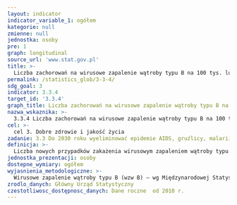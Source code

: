 ```yaml
---
layout: indicator
indicator_variable_1: ogółem
kategorie: null
zmienne: null
jednostka: osoby
pre: 1
graph: longitudinal
source_url: 'www.stat.gov.pl'
title: >-
  Liczba zachorowań na wirusowe zapalenie wątroby typu B na 100 tys. ludności
permalink: /statistics_glob/3-3-4/
sdg_goal: 3
indicator: 3.3.4
target_id: '3.3.4'
graph_title: Liczba zachorowań na wirusowe zapalenie wątroby typu B na 100 tys. ludności
nazwa_wskaznika: >-
  3.3.4 Liczba zachorowań na wirusowe zapalenie wątroby typu B na 100 tys. ludności
cel: >-
  cel 3. Dobre zdrowie i jakość życia
zadanie: 3.3 Do 2030 roku wyeliminować epidemie AIDS, gruźlicy, malarii i zaniedbanych chorób tropikalnych oraz zwalczyć wirusowe zapalenie wątroby, choroby przenoszone przez wodę oraz inne choroby zakaźne.
definicja: >-
  Liczba nowych przypadków zakażenia wirusowym zapaleniem wątroby typu B w przeliczeniu na 100 tys. ludności.
jednostka_prezentacji: osoby
dostepne_wymiary: ogółem
wyjasnienia_metodologiczne: >-
  Wirusowe zapalenie wątroby typu B (wzw B) – wg Międzynarodowej Statystycznej Klasyfikacji Chorób i Problemów Zdrowotnych ICD-10: jednostka chorobowa o symbolu B16, B18.0 i B18.1 – choroba zakaźna, najczęstsza z infekcyjnych chorób wątroby na świecie. Wirus HBV przenosi się przez krew i inne płyny ustrojowe, przez bezpośredni kontakt z zakażonym płynem, kontakty seksualne odbywane bez właściwego zabezpieczenia z osobami zakażonymi, dożylne przyjmowanie substancji odurzających zakażonymi igłami lub strzykawkami. Do zakażenia dziecka może dojść podczas ciąży lub porodu.
zrodlo_danych: Główny Urząd Statystyczny
czestotliwosc_dostępnosc_danych: Dane roczne  od 2010 r.
---
```

